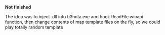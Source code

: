 **Not finished**

The idea was to inject .dll into h3hota.exe and hook ReadFile winapi function, then change contents of map template files on the fly, so we could play totally random template
